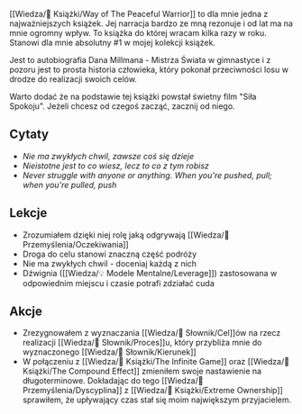 [[Wiedza/📖 Książki/Way of The Peaceful Warrior]] to dla mnie jedna z najważniejszych książek. Jej narracja bardzo ze mną rezonuje i od lat ma na mnie ogromny wpływ. To książka do której wracam kilka razy w roku. Stanowi dla mnie absolutny #1 w mojej kolekcji książek.

Jest to autobiografia Dana Millmana - Mistrza Świata w gimnastyce i z pozoru jest to prosta historia człowieka, który pokonał przeciwności losu w drodze do realizacji swoich celów. 

Warto dodać że na podstawie tej książki powstał świetny film "Siła Spokoju". Jeżeli chcesz od czegoś zacząć, zacznij od niego.

## Cytaty
- _Nie ma zwykłych chwil, zawsze coś się dzieje_
- _Nieistotne jest to co wiesz, lecz to co z tym robisz_
- _Never struggle with anyone or anything. When you're pushed, pull; when you're pulled, push_

## Lekcje
- Zrozumiałem dzięki niej rolę jaką odgrywają [[Wiedza/🤔 Przemyślenia/Oczekiwania]]
- Droga do celu stanowi znaczną część podróży
- Nie ma zwykłych chwil - doceniaj każdą z nich
- Dźwignia ([[Wiedza/💡 Modele Mentalne/Leverage]]) zastosowana w odpowiednim miejscu i czasie potrafi zdziałać cuda

## Akcje
- Zrezygnowałem z wyznaczania [[Wiedza/📑 Słownik/Cel]]ów na rzecz realizacji [[Wiedza/📑 Słownik/Proces]]u, który przybliża mnie do wyznaczonego [[Wiedza/📑 Słownik/Kierunek]]
- W połączeniu z [[Wiedza/📖 Książki/The Infinite Game]] oraz [[Wiedza/📖 Książki/The Compound Effect]] zmieniłem swoje nastawienie na długoterminowe. Dokładając do tego [[Wiedza/🤔 Przemyślenia/Dyscyplina]] z [[Wiedza/📖 Książki/Extreme Ownership]] sprawiłem, że upływający czas stał się moim największym przyjacielem.